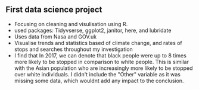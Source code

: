 ## First data science project
- Focusing on cleaning and visulisation using R. 
- used packages: Tidyvserse, ggplot2, janitor, here, and lubridate
- Uses data from Nasa and GOV.uk 
- Visualise trends and statistics based of climate change, and rates of stops and searches throughout my investigation
- I find that In 2017, we can denote that black people were up to 8 times more likely to be stopped in comparison to white people. This is similar with the Asian population who are increasingly more likely to be stopped over white individuals. I didn't include the "Other" variable as it was missing some data, which wouldnt add any impact to the conclusion. 
